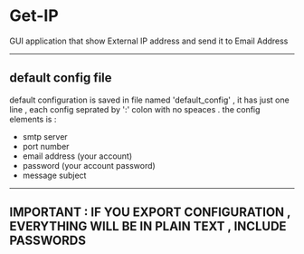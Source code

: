 # Get-IP
GUI application that show External IP address and send it to Email Address 

---
## default config file 
default configuration is saved in file named 'default_config' , it has just one line , each config seprated by ':' colon 
with no speaces .
the config elements is : 
* smtp server 
* port number 
* email address (your account)
* password (your account password)
* message subject

---
## **IMPORTANT : IF YOU EXPORT CONFIGURATION , EVERYTHING WILL BE IN PLAIN TEXT , INCLUDE PASSWORDS**
